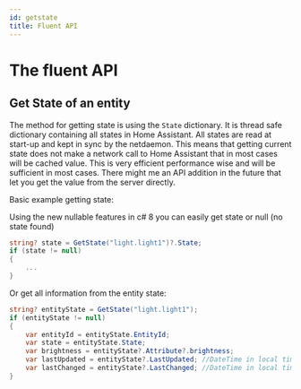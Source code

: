 ```yaml
---
id: getstate
title: Fluent API
---
```


# The fluent API

## Get State of an entity

The method for getting state is using the `State` dictionary. It is thread safe dictionary containing all states in Home Assistant. All states are read at start-up and kept in sync by the netdaemon. This means that getting current state does not make a network call to Home Assistant that in most cases will be cached value. This is very efficient performance wise and will be sufficient in most cases. There might me an API addition in the future that let you get the value from the server directly.

Basic example getting state:

Using the new nullable features in c# 8 you can easily get state or null (no state found)

```cs
string? state = GetState("light.light1")?.State;
if (state != null)
{
    ...
}

```

Or get all information from the entity state:

```cs
string? entityState = GetState("light.light1");
if (entityState != null)
{
    var entityId = entityState.EntityId;
    var state = entityState.State;
    var brightness = entityState?.Attribute?.brightness;
    var lastUpdated = entityState?.LastUpdated; //DateTime in local time
    var lastChanged = entityState?.LastChanged; //DateTime in local time
}

```
